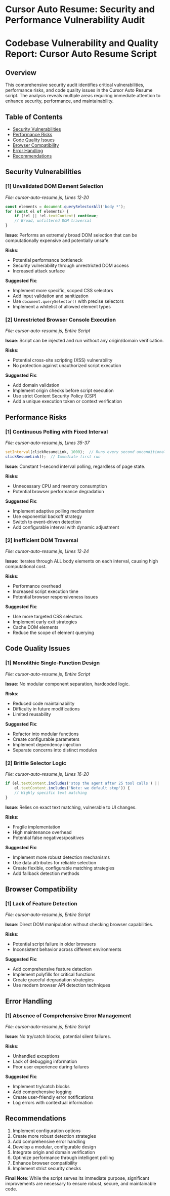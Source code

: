 # Cursor Auto Resume: Security and Performance Vulnerability Audit

# Codebase Vulnerability and Quality Report: Cursor Auto Resume Script

## Overview
This comprehensive security audit identifies critical vulnerabilities, performance risks, and code quality issues in the Cursor Auto Resume script. The analysis reveals multiple areas requiring immediate attention to enhance security, performance, and maintainability.

## Table of Contents
- [Security Vulnerabilities](#security-vulnerabilities)
- [Performance Risks](#performance-risks)
- [Code Quality Issues](#code-quality-issues)
- [Browser Compatibility](#browser-compatibility)
- [Error Handling](#error-handling)
- [Recommendations](#recommendations)

## Security Vulnerabilities

### [1] Unvalidated DOM Element Selection
_File: cursor-auto-resume.js, Lines 12-20_

```javascript
const elements = document.querySelectorAll('body *');
for (const el of elements) {
    if (!el || !el.textContent) continue;
    // Broad, unfiltered DOM traversal
}
```

**Issue**: Performs an extremely broad DOM selection that can be computationally expensive and potentially unsafe.

**Risks**:
- Potential performance bottleneck
- Security vulnerability through unrestricted DOM access
- Increased attack surface

**Suggested Fix**:
- Implement more specific, scoped CSS selectors
- Add input validation and sanitization
- Use `document.querySelector()` with precise selectors
- Implement a whitelist of allowed element types

### [2] Unrestricted Browser Console Execution
_File: cursor-auto-resume.js, Entire Script_

**Issue**: Script can be injected and run without any origin/domain verification.

**Risks**:
- Potential cross-site scripting (XSS) vulnerability
- No protection against unauthorized script execution

**Suggested Fix**:
- Add domain validation
- Implement origin checks before script execution
- Use strict Content Security Policy (CSP)
- Add a unique execution token or context verification

## Performance Risks

### [1] Continuous Polling with Fixed Interval
_File: cursor-auto-resume.js, Lines 35-37_

```javascript
setInterval(clickResumeLink, 1000);  // Runs every second unconditionally
clickResumeLink();  // Immediate first run
```

**Issue**: Constant 1-second interval polling, regardless of page state.

**Risks**:
- Unnecessary CPU and memory consumption
- Potential browser performance degradation

**Suggested Fix**:
- Implement adaptive polling mechanism
- Use exponential backoff strategy
- Switch to event-driven detection
- Add configurable interval with dynamic adjustment

### [2] Inefficient DOM Traversal
_File: cursor-auto-resume.js, Lines 12-24_

**Issue**: Iterates through ALL body elements on each interval, causing high computational cost.

**Risks**:
- Performance overhead
- Increased script execution time
- Potential browser responsiveness issues

**Suggested Fix**:
- Use more targeted CSS selectors
- Implement early exit strategies
- Cache DOM elements
- Reduce the scope of element querying

## Code Quality Issues

### [1] Monolithic Single-Function Design
_File: cursor-auto-resume.js, Entire Script_

**Issue**: No modular component separation, hardcoded logic.

**Risks**:
- Reduced code maintainability
- Difficulty in future modifications
- Limited reusability

**Suggested Fix**:
- Refactor into modular functions
- Create configurable parameters
- Implement dependency injection
- Separate concerns into distinct modules

### [2] Brittle Selector Logic
_File: cursor-auto-resume.js, Lines 16-20_

```javascript
if (el.textContent.includes('stop the agent after 25 tool calls') || 
    el.textContent.includes('Note: we default stop')) {
    // Highly specific text matching
}
```

**Issue**: Relies on exact text matching, vulnerable to UI changes.

**Risks**:
- Fragile implementation
- High maintenance overhead
- Potential false negatives/positives

**Suggested Fix**:
- Implement more robust detection mechanisms
- Use data attributes for reliable selection
- Create flexible, configurable matching strategies
- Add fallback detection methods

## Browser Compatibility

### [1] Lack of Feature Detection
_File: cursor-auto-resume.js, Entire Script_

**Issue**: Direct DOM manipulation without checking browser capabilities.

**Risks**:
- Potential script failure in older browsers
- Inconsistent behavior across different environments

**Suggested Fix**:
- Add comprehensive feature detection
- Implement polyfills for critical functions
- Create graceful degradation strategies
- Use modern browser API detection techniques

## Error Handling

### [1] Absence of Comprehensive Error Management
_File: cursor-auto-resume.js, Entire Script_

**Issue**: No try/catch blocks, potential silent failures.

**Risks**:
- Unhandled exceptions
- Lack of debugging information
- Poor user experience during failures

**Suggested Fix**:
- Implement try/catch blocks
- Add comprehensive logging
- Create user-friendly error notifications
- Log errors with contextual information

## Recommendations

1. Implement configuration options
2. Create more robust detection strategies
3. Add comprehensive error handling
4. Develop a modular, configurable design
5. Integrate origin and domain verification
6. Optimize performance through intelligent polling
7. Enhance browser compatibility
8. Implement strict security checks

**Final Note**: While the script serves its immediate purpose, significant improvements are necessary to ensure robust, secure, and maintainable code.